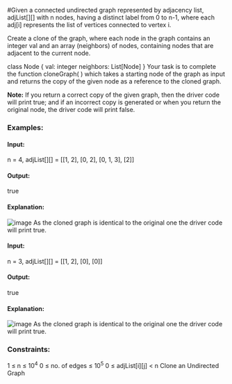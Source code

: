 #Given a connected undirected graph represented by adjacency list, adjList[][] with n nodes, having a distinct label from 0 to n-1, where each adj[i] represents the list of vertices connected to vertex i.

Create a clone of the graph, where each node in the graph contains an integer val and an array (neighbors) of nodes, containing nodes that are adjacent to the current node.

class Node {
    val: integer
    neighbors: List[Node]
}
Your task is to complete the function cloneGraph( ) which takes a starting node of the graph as input and returns the copy of the given node as a reference to the cloned graph.

**Note:** If you return a correct copy of the given graph, then the driver code will print true; and if an incorrect copy is generated or when you return the original node, the driver code will print false.

### Examples:
#### Input: 
n = 4, adjList[][] = [[1, 2], [0, 2], [0, 1, 3], [2]]
#### Output:
true
#### Explanation: 
![image](https://github.com/user-attachments/assets/57bc8f50-fcaa-41ec-8b7a-1cb5aa20f584)
As the cloned graph is identical to the original one the driver code will print true.

#### Input: 
n = 3, adjList[][] = [[1, 2], [0], [0]]
####  Output:
true
#### Explanation: 
![image](https://github.com/user-attachments/assets/d67e8353-9766-4d7e-80ea-dbd430baabbf)
As the cloned graph is identical to the original one the driver code will print true.

### Constraints:
1 ≤ n ≤ $`10^4`$
0 ≤ no. of edges ≤ $`10^5`$
0 ≤ adjList[i][j] < n Clone an Undirected Graph

